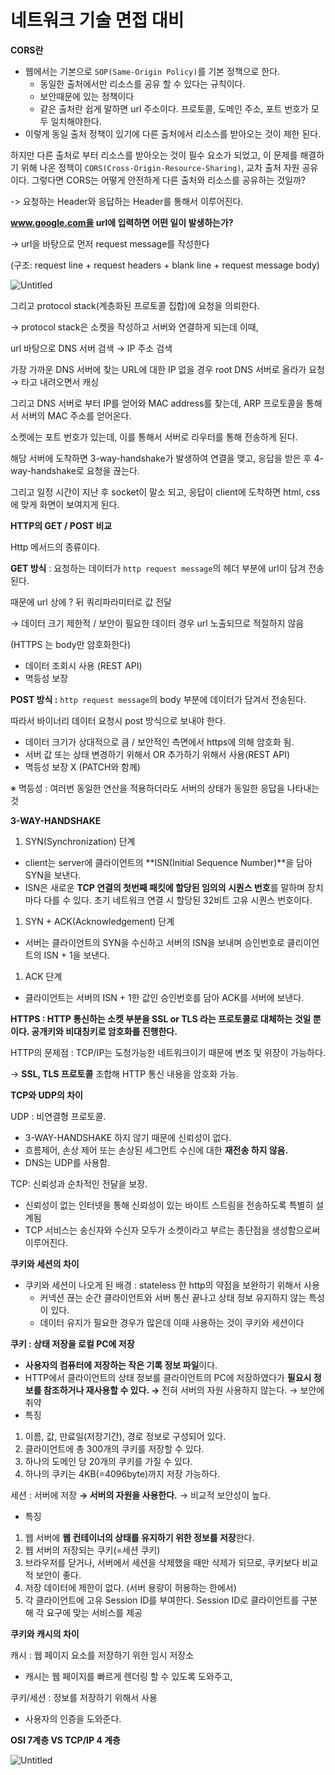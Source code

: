 # 네트워크 기술 면접 대비
**CORS란**
- 웹에서는 기본으로 `SOP(Same-Origin Policy)`를 기본 정책으로 한다.
  - 동일한 출처에서만 리소스를 공유 할 수 있다는 규칙이다.
  - 보안때문에 있는 정책이다
  - 같은 출처란 쉽게 말하면 url 주소이다. 프로토콜, 도메인 주소, 포트 번호가 모두 일치해야한다.
- 이렇게 동일 출처 정책이 있기에 다른 출처에서 리소스를 받아오는 것이 제한 된다.

하지만 다른 출처로 부터 리소스를 받아오는 것이 필수 요소가 되었고, 이 문제를 해결하기 위해 나온 정책이
`CORS(Cross-Origin-Resource-Sharing)`, 교차 출처 자원 공유 이다.
그렇다면 CORS는 어떻게 안전하게 다른 출처와 리소스를 공유하는 것일까?

-> 요청하는 Header와 응답하는 Header를 통해서 이루어진다.



**www.google.com을 url에 입력하면 어떤 일이 발생하는가?**

→ url을 바탕으로 먼저 request message를 작성한다

(구조: request line + request headers + blank line + request message body)

![Untitled](https://s3-us-west-2.amazonaws.com/secure.notion-static.com/8b244fb5-6426-411a-b8d2-d5a272d2c8d5/Untitled.png)

그리고 protocol stack(계층화된 프로토콜 집합)에 요청을 의뢰한다.

→ protocol stack은 소켓을 작성하고 서버와 연결하게 되는데 이때,

url 바탕으로 DNS 서버 검색 → IP 주소 검색

가장 가까운 DNS 서버에 찾는 URL에 대한 IP 없을 경우 root DNS 서버로 올라가 요청 → 타고 내려오면서 캐싱

그리고 DNS 서버로 부터 IP를 얻어와 MAC address를 찾는데, ARP 프로토콜을 통해서 서버의 MAC 주소를 얻어온다.

소켓에는 포트 번호가 있는데, 이를 통해서 서버로 라우터를 통해 전송하게 된다.

해당 서버에 도착하면 3-way-handshake가 발생하여 연결을 맺고, 응답을 받은 후 4-way-handshake로 요청을 끊는다.

그리고 일정 시간이 지난 후 socket이 말소 되고, 응답이 client에 도착하면 html, css에 맞게 화면이 보여지게 된다.

**HTTP의 GET / POST 비교**

Http 메서드의 종류이다.

**GET 방식** : 요청하는 데이터가 `http request message`의 헤더 부분에 url이 담겨 전송된다.

때문에 url 상에 ? 뒤 쿼리파라미터로 값 전달

→ 데이터 크기 제한적 / 보안이 필요한 데이터 경우 url 노출되므로 적절하지 않음

(HTTPS 는 body만 암호화한다)

- 데이터 조회시 사용 (REST API)
- 멱등성 보장

**POST 방식 :**   `http request message`의 body 부분에 데이터가 담겨서 전송된다.

따라서 바이너리 데이터 요청시 post 방식으로 보내야 한다.

- 데이터 크기가 상대적으로 큼 / 보안적인 측면에서 https에 의해 암호화 됨.
- 서버 값 또는 상태 변경하기 위해서 OR 추가하기 위해서 사용(REST API)
- 멱등성 보장 X (PATCH와 함께)

※ 멱등성 : 여러번 동일한 연산을 적용하더라도 서버의 상태가 동일한 응답을 나타내는 것

**3-WAY-HANDSHAKE**

1. SYN(Synchronization) 단계
- client는 server에 클라이언트의 **ISN(Initial Sequence Number)**을 담아 SYN을 보낸다.
- ISN은 새로운 **TCP 연결의 첫번째 패킷에 할당된 임의의 시퀀스 번호**를 말하며 장치마다 다를 수 있다. 초기 네트워크 연결 시 할당된 32비트 고유 시퀀스 번호이다.
1. SYN + ACK(Acknowledgement) 단계
- 서버는 클라이언트의 SYN을 수신하고 서버의 ISN을 보내며 승인번호로 클리이언트의 ISN + 1을 보낸다.
1. ACK 단계
- 클라이언트는 서버의 ISN + 1한 값인 승인번호를 담아 ACK를 서버에 보낸다.

**HTTPS : HTTP 통신하는 소켓 부분을 SSL or TLS 라는 프로토콜로 대체하는 것일 뿐이다. 공개키와 비대칭키로 암호화를 진행한다.**

HTTP의 문제점 : TCP/IP는 도청가능한 네트워크이기 때문에 변조 및 위장이 가능하다.

→ **SSL, TLS 프로토콜** 조합해 HTTP 통신 내용을 암호화 가능.

**TCP와 UDP의 차이**

UDP : 비연결형 프로토콜.

- 3-WAY-HANDSHAKE 하지 않기 때문에 신뢰성이 없다.
- 흐름제어, 손상 제어 또는 손상된 세그먼트 수신에 대한 **재전송 하지 않음.**
- DNS는 UDP를 사용함.

TCP: 신뢰성과 순차적인 전달을 보장.

- 신뢰성이 없는 인터넷을 통해 신뢰성이 있는 바이트 스트림을 전송하도록 특별히 설계됨
- TCP 서비스는 송신자와 수신자 모두가 소켓이라고 부르는 종단점을 생성함으로써 이루어진다.

**쿠키와 세션의 차이**

- 쿠키와 세션이 나오게 된 배경 : stateless 한 http의 약점을 보완하기 위해서 사용
    - 커넥션 끊는 순간 클라이언트와 서버 통신 끝나고 상태 정보 유지하지 않는 특성이 있다.
    - 데이터 유지가 필요한 경우가 많은데 이때 사용하는 것이 쿠키와 세션이다

**쿠키 : 상태 저장을 로컬 PC에 저장**

- **사용자의 컴퓨터에 저장하는 작은 기록 정보 파일**이다.
- HTTP에서 클라이언트의 상태 정보를 클라이언트의 PC에 저장하였다가 **필요시 정보를 참조하거나 재사용할 수 있다. →** 전혀 서버의 자원 사용하지 않는다. → 보안에 취약
- 특징
1. 이름, 값, 만료일(저장기간), 경로 정보로 구성되어 있다.
2. 클라이언트에 총 300개의 쿠키를 저장할 수 있다.
3. 하나의 도메인 당 20개의 쿠키를 가질 수 있다.
4. 하나의 쿠키는 4KB(=4096byte)까지 저장 가능하다.

세션 : 서버에 저장 **→ 서버의 자원을 사용한다.** → 비교적 보안성이 높다.

- 특징
1. 웹 서버에 **웹 컨테이너의 상태를 유지하기 위한 정보를 저장**한다.
2. 웹 서버의 저장되는 쿠키(=세션 쿠키)
3. 브라우저를 닫거나, 서버에서 세션을 삭제했을 때만 삭제가 되므로, 쿠키보다 비교적 보안이 좋다.
4. 저장 데이터에 제한이 없다. (서버 용량이 허용하는 한에서)
5. 각 클라이언트에 고유 Session ID를 부여한다. Session ID로 클라이언트를 구분해 각 요구에 맞는 서비스를 제공

**쿠키와 캐시의 차이**

캐시 : 웹 페이지 요소를 저장하기 위한 임시 저장소

- 캐시는 웹 페이지를 빠르게 렌더링 할 수 있도록 도와주고,

쿠키/세션 : 정보를 저장하기 위해서 사용

- 사용자의 인증을 도와준다.

**OSI 7계층 VS TCP/IP 4 계층**

![Untitled](https://s3-us-west-2.amazonaws.com/secure.notion-static.com/6192f9c2-64c0-4fad-b508-1d96d7ad3677/Untitled.png)